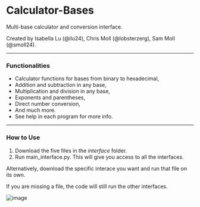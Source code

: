 # Calculator-Bases
Multi-base calculator and conversion interface.

Created by Isabella Lu (@ilu24), Chris Moll (@lobsterzerg), Sam Moll (@smoll24).

---
### Functionalities
- Calculator functions for bases from binary to hexadecimal,
- Addition and subtraction in any base,
- Multiplication and division in any base,
- Exponents and parentheses,
- Direct number conversion,
- And much more.
- See help in each program for more info.
---
### How to Use
1) Download the five files in the *interface* folder.
2) Run main_interface.py.
This will give you access to all the interfaces.

Alternatively, download the specific interace you want and run that file on its own.

If you are missing a file, the code will still run the other interfaces.

![image](https://user-images.githubusercontent.com/115204665/226491693-ea57e4d4-8996-42ab-8827-9e5ac81206b7.png)

